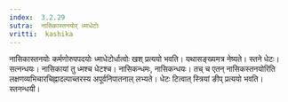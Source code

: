 ```yaml
---
index:  3.2.29
sutra:  नासिकास्तनयोर् ध्माधेटोः
vritti:  kashika 
---
```


नासिकास्तनयोः कर्मणोरुपपदयोः ध्माधेटोर्धात्वोः खश् प्रत्ययो भवति। यथासङ्ख्यमत्र नेष्यते। स्तने धेटः। सत्नन्धयः। नासिकायां तु ध्मश्च धेटश्च। नासिकन्धमः, नासिकन्धयः। तच् च एतन् नासिकस्तनयोरिति लक्षणव्यभिचारचिह्नादल्पाच्तरस्य अपूर्वनिपातनाल् लभ्यते। धेटः टित्वात् स्त्रियां ङीप् प्रत्ययो भवति। स्तनन्धयी।


